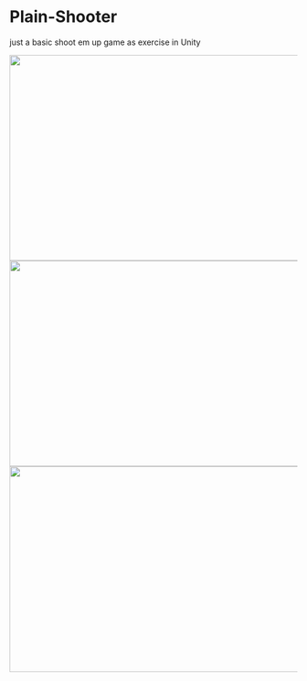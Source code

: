 # Plain-Shooter
just a basic shoot em up game as exercise in Unity

<img src="https://github.com/mamakram/Plain-Shooter/blob/master/game.gif" width="640" height="360">
<img src="https://github.com/mamakram/Plain-Shooter/blob/master/powerup.gif" width="640" height="360">
<img src="https://github.com/mamakram/Plain-Shooter/blob/master/Boss.gif" width="640" height="360">
